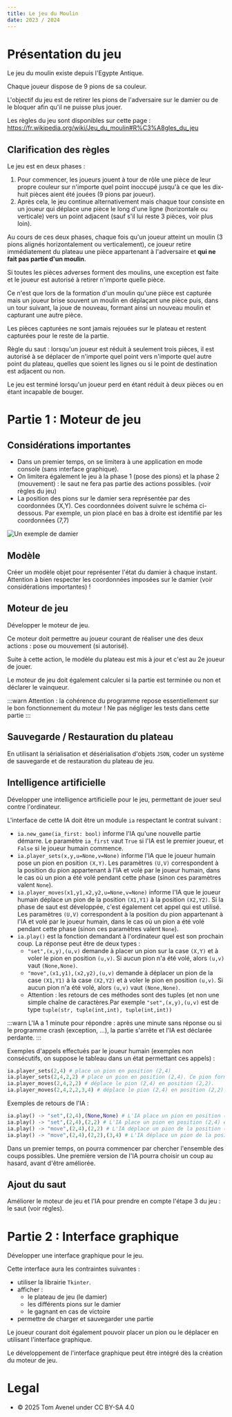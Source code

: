 ```yaml
---
title: Le jeu du Moulin
date: 2023 / 2024
---
```


# Présentation du jeu

Le jeu du moulin existe depuis l'Egypte Antique.

Chaque joueur dispose de 9 pions de sa couleur.

L'objectif du jeu est de retirer les pions de l'adversaire sur le damier ou de le bloquer afin qu'il ne puisse plus jouer.

Les règles du jeu sont disponibles sur cette page :
<https://fr.wikipedia.org/wiki/Jeu_du_moulin#R%C3%A8gles_du_jeu>


## Clarification des règles

Le jeu est en deux phases :

1. Pour commencer, les joueurs jouent à tour de rôle une pièce de leur propre couleur sur n'importe quel point inoccupé jusqu'à ce que les dix-huit pièces aient été jouées (9 pions par joueur).
2. Après cela, le jeu continue alternativement mais chaque tour consiste en un joueur qui déplace une pièce le long d'une ligne (horizontale ou verticale) vers un point adjacent (sauf s'il lui reste 3 pièces, voir plus loin).

Au cours de ces deux phases, chaque fois qu'un joueur atteint un moulin (3 pions alignés horizontalement ou verticalement), ce joueur retire immédiatement du plateau une pièce appartenant à l'adversaire et **qui ne fait pas partie d'un moulin**.

Si toutes les pièces adverses forment des moulins, une exception est faite et le joueur est autorisé à retirer n'importe quelle pièce.


Ce n'est que lors de la formation d'un moulin qu'une pièce est capturée mais un joueur brise souvent un moulin en déplaçant une pièce puis, dans un tour suivant, la joue de nouveau, formant ainsi un nouveau moulin et capturant une autre pièce.

Les pièces capturées ne sont jamais rejouées sur le plateau et restent capturées pour le reste de la partie.

Règle du saut : lorsqu'un joueur est réduit à seulement trois pièces, il est autorisé à se déplacer de n'importe quel point vers n'importe quel autre point du plateau, quelles que soient les lignes ou si le point de destination est adjacent ou non.


Le jeu est terminé lorsqu'un joueur perd en étant réduit à deux pièces ou en étant incapable de bouger.


# Partie 1 : Moteur de jeu

## **Considérations importantes**

- Dans un premier temps, on se limitera à une application en mode console (sans interface graphique).
- On limitera également le jeu à la phase 1 (pose des pions) et la phase 2 (mouvement) : le saut ne fera pas partie des actions possibles. (voir règles du jeu)
- La position des pions sur le damier sera représentée par des coordonnées (X,Y). Ces coordonnées doivent suivre le schéma ci-dessous. Par exemple, un pion placé en bas à droite est identifié par les coordonnées (7,7)

![Un exemple de damier](@assets/python/damier.png)

## Modèle

Créer un modèle objet pour représenter l'état du damier à chaque instant. Attention à bien respecter les coordonnées imposées sur le damier (voir considérations importantes) !

## Moteur de jeu

Développer le moteur de jeu.

Ce moteur doit permettre au joueur courant de réaliser une des deux actions : pose ou mouvement (si autorisé).

Suite à cette action, le modèle du plateau est mis à jour et c'est au 2e joueur de jouer.

Le moteur de jeu doit également calculer si la partie est terminée ou non et déclarer le vainqueur.

:::warn
Attention : la cohérence du programme repose essentiellement sur le bon fonctionnement du moteur ! Ne pas négliger les tests dans cette partie
:::

## Sauvegarde / Restauration du plateau

En utilisant la sérialisation et désérialisation d'objets `JSON`, coder un système de sauvegarde et de restauration du plateau de jeu.

## Intelligence artificielle

Développer une intelligence artificielle pour le jeu, permettant de jouer seul contre l'ordinateur.

L'interface de cette IA doit être un module `ia` respectant le contrat suivant :

- `ia.new_game(ia_first: bool)` informe l'IA qu'une nouvelle partie démarre. Le paramètre `ia_first` vaut `True` si l'IA est le premier joueur, et `False` si le joueur humain commence.
- `ia.player_sets(x,y,u=None,v=None)` informe l'IA que le joueur humain pose un pion en position `(X,Y)`. Les paramètres `(U,V)` correspondent à la position du pion appartenant à l'IA et volé par le joueur humain, dans le cas où un pion a été volé pendant cette phase (sinon ces paramètres valent `None`).
- `ia.player_moves(x1,y1,x2,y2,u=None,v=None)` informe l'IA que le joueur humain déplace un pion de la position `(X1,Y1)` à la position `(X2,Y2)`. Si la phase de saut est développée, c'est également cet appel qui est utilisé. Les paramètres `(U,V)` correspondent à la position du pion appartenant à l'IA et volé par le joueur humain, dans le cas où un pion a été volé pendant cette phase (sinon ces paramètres valent `None`).
- `ia.play()` est la fonction demandant à l'ordinateur quel est son prochain coup. La réponse peut être de deux types :
    - `"set",(x,y),(u,v)` demande à placer un pion sur la case `(X,Y)` et à voler le pion en position `(u,v)`. Si aucun pion n'a été volé, alors `(u,v)` vaut `(None,None)`.
    - `"move",(x1,y1),(x2,y2),(u,v)` demande à déplacer un pion de la case `(X1,Y1)` à la case `(X2,Y2)` et à voler le pion en position `(u,v)`. Si aucun pion n'a été volé, alors `(u,v)` vaut `(None,None)`.
    - Attention : les retours de ces méthodes sont des tuples (et non une simple chaîne de caractères.Par exemple `"set",(x,y),(u,v)` est de type `tuple(str, tuple(int,int), tuple(int,int))`

:::warn
L'IA a 1 minute pour répondre : après une minute sans réponse ou si le programme crash (exception, ...), la partie s'arrête et l'IA est déclarée perdante.
:::

Exemples d'appels effectués par le joueur humain (exemples non consécutifs, on suppose le tableau dans un état permettant ces appels) :

```python
ia.player_sets(2,4) # place un pion en position (2,4)
ia.player_sets(2,4,2,2) # place un pion en position (2,4). Ce pion forme un moulin et permet de voler un pion de l'IA en position (2,2). L'IA pourra vérifier la validité de cet appel.
ia.player_moves(2,4,2,2) # déplace le pion (2,4) en position (2,2).
ia.player_moves(2,4,2,2,3,4) # déplace le pion (2,4) en position (2,2) et vole un pion de l'IA en position (3,4).
```

Exemples de retours de l'IA :

```python
ia.play() -> "set",(2,4),(None,None) # L'IA place un pion en position (2,4).
ia.play() -> "set",(2,4),(2,2) # L'IA place un pion en position (2,4) et vole un pion du joueur humain en position (2,2).
ia.play() -> "move",(2,4),(2,2) # L'IA déplace un pion de la position (2,4) vers la position (2,2).
ia.play() -> "move",(2,4),(2,2),(3,4) # L'IA déplace un pion de la position (2,4) vers la position (2,2) et vole un pion du joueur humain en position (3,4).
```


Dans un premier temps, on pourra commencer par chercher l'ensemble des coups possibles. Une première version de l'IA pourra choisir un coup au hasard, avant d'être améliorée.

## Ajout du saut

Améliorer le moteur de jeu et l'IA pour prendre en compte l'étape 3 du jeu : le saut (voir régles).

# Partie 2 : Interface graphique

Développer une interface graphique pour le jeu.

Cette interface aura les contraintes suivantes :
- utiliser la librairie `Tkinter`.
- afficher :
    - le plateau de jeu (le damier)
    - les différents pions sur le damier
    - le gagnant en cas de victoire
- permettre de charger et sauvegarder une partie

Le joueur courant doit également pouvoir placer un pion ou le déplacer en utilisant l'interface graphique.

Le développement de l'interface graphique peut être intégré dès la création du moteur de jeu.

# Legal

- © 2025 Tom Avenel under CC  BY-SA 4.0
